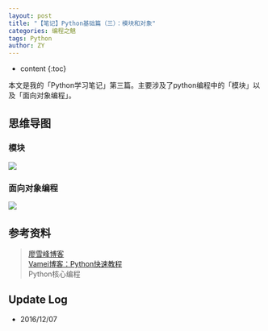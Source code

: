 ```yaml
---
layout: post
title: "【笔记】Python基础篇（三）：模块和对象"
categories: 编程之魅
tags: Python
author: ZY
---
```


* content
{:toc}

本文是我的「Python学习笔记」第三篇。主要涉及了python编程中的「模块」以及「面向对象编程」。




## 思维导图

### 模块
![](https://raw.githubusercontent.com/woaielf/woaielf.github.io/master/_posts/Pic/1612/161207-1.png)

### 面向对象编程
![](https://raw.githubusercontent.com/woaielf/woaielf.github.io/master/_posts/Pic/1612/161207-2.png)



## 参考资料
> [廖雪峰博客](http://www.liaoxuefeng.com/wiki/001374738125095c955c1e6d8bb493182103fac9270762a000) <br>
[Vamei博客：Python快速教程](http://www.cnblogs.com/vamei/archive/2012/09/13/2682778.html) <br>
Python核心编程


## Update Log
- 2016/12/07